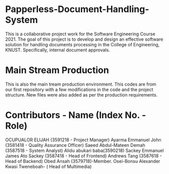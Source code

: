 # Papperless-Document-Handling-System

This is a collaborative project work for the Software Engineering Course 2021.
The goal of this project is to develop and design an effective software solution for
handling documents processing in the College of Engineering, KNUST. Specifically,
internal document approvals.

# Main Stream Production
This is also the main tream production environment. This codes are from our first 
repository with a few modifications in the code and the project structure.
New files were also added as per the production requirements.

# Contributors - Name (Index No. - Role)

OCUPUALOR ELIJAH (3591218 - Project Manager)
Ayarma Emmanuel John (3581418 - Quality Assurance Officer)
Saeed Abdul-Mateen Demah (3587518 - System Analyst)
Alidu abukari baba(3590218)
Sackey Emmanuel James Ato Sackey (3587418 - Head of Frontend)
Andrews Tang (3587618 - Head of Backend)
Obed Ansah (3579718)-Member. Osei-Bonsu Alexander Kwasi Tweneboah- ( Head of Multimedia)
